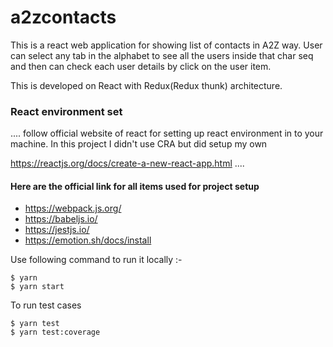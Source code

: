 # a2zcontacts

This is a react web application for showing list of contacts in A2Z way. User can select any tab in the alphabet to see all the users inside that char seq and then can check each user details by click on the user item.

This is developed on React with Redux(Redux thunk) architecture.


### React environment set

....
 follow official website of react for setting up react environment in to your machine. In this project I didn't use CRA but did setup my own

https://reactjs.org/docs/create-a-new-react-app.html
....


#### Here are the official link for all items used for project setup 

* https://webpack.js.org/
* https://babeljs.io/
* https://jestjs.io/
* https://emotion.sh/docs/install


Use following command to run it locally  :- 


```
$ yarn
$ yarn start
```

To run test cases 


```
$ yarn test
$ yarn test:coverage
```

